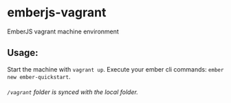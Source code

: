 # emberjs-vagrant
EmberJS vagrant machine environment

## Usage:

Start the machine with `vagrant up`.
Execute your ember cli commands: `ember new ember-quickstart`.

###### `/vagrant` folder is synced with the local folder.
